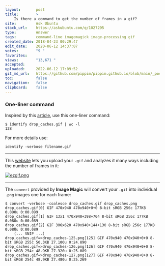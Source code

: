 ```yaml
---
layout:       post
title:        >
    Is there a command to get the number of frames in a gif?
site:         Ask Ubuntu
stack_url:    https://askubuntu.com/q/1027295
type:         Answer
tags:         command-line imagemagick image-processing gif
created_date: 2018-04-23 00:29:47
edit_date:    2020-06-12 14:37:07
votes:        "9 "
favorites:    
views:        "13,671 "
accepted:     
uploaded:     2022-06-12 17:09:52
git_md_url:   https://github.com/pippim/pippim.github.io/blob/main/_posts/2018/2018-04-23-Is-there-a-command-to-get-the-number-of-frames-in-a-gif_.md
toc:          false
navigation:   false
clipboard:    false
---
```


### One-liner command

Inspired by this [article][1], use this one-liner command:

``` 
$ identify drop_caches.gif | wc -l
128
```

For more details use:

``` 
identify -verbose filename.gif
```


----------


This [website][2] lets you upload your `.gif` and analyzes it many ways including the number of frames in it:

[![ezgif.png][3]][3]


----------


The `convert` provided by **Image Magic** will convert your `.gif` into individual `.png` images one for each frame:

``` 
$ convert -verbose -coalesce drop_caches.gif drop_caches.png
drop_caches.gif[0] GIF 470x940 470x940+0+0 8-bit sRGB 256c 177KB 0.090u 0:00.099
drop_caches.gif[1] GIF 13x1 470x940+398+704 8-bit sRGB 256c 177KB 0.080u 0:00.089
drop_caches.gif[2] GIF 306x620 470x940+144+130 8-bit sRGB 256c 177KB 0.080u 0:00.089
    (... SNIP ...)
drop_caches.gif=>drop_caches-125.png[125] GIF 470x940 470x940+0+0 8-bit sRGB 255c 50.3KB 27.100u 0:24.890
drop_caches.gif=>drop_caches-126.png[126] GIF 470x940 470x940+0+0 8-bit sRGB 254c 48.9KB 27.320u 0:25.089
drop_caches.gif=>drop_caches-127.png[127] GIF 470x940 470x940+0+0 8-bit sRGB 254c 48.9KB 27.480u 0:25.269
```






  [1]: https://gnutips.wordpress.com/2010/08/10/view-image-file-metadata-from-the-command-line/
  [2]: https://ezgif.com/split/ezgif-3-a91fe0e517.gif
  [3]: https://i.stack.imgur.com/wgCVZ.png
